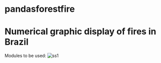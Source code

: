 # pandasforestfire
# Numerical graphic display of fires in Brazil


Modules to be used:  ![ss1](https://user-images.githubusercontent.com/63981707/147387213-abfb9fe7-e966-4d5c-ad55-236859ee3ac9.PNG)
